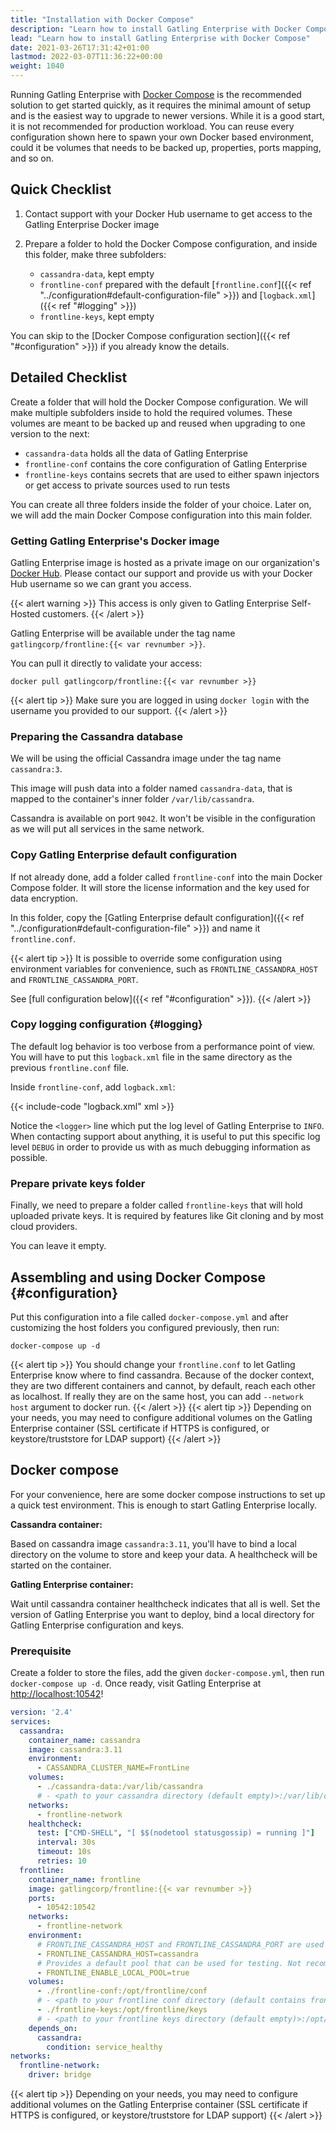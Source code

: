 ```yaml
---
title: "Installation with Docker Compose"
description: "Learn how to install Gatling Enterprise with Docker Compose"
lead: "Learn how to install Gatling Enterprise with Docker Compose"
date: 2021-03-26T17:31:42+01:00
lastmod: 2022-03-07T11:36:22+00:00
weight: 1040
---
```


Running Gatling Enterprise with [Docker Compose](https://docs.docker.com/compose/) is the recommended solution to get started quickly, as it requires the minimal amount of setup and is the easiest way to upgrade to newer versions.
While it is a good start, it is not recommended for production workload.
You can reuse every configuration shown here to spawn your own Docker based environment, could it be volumes that needs to be backed up, properties, ports mapping, and so on.

## Quick Checklist

1. Contact support with your Docker Hub username to get access to the Gatling Enterprise Docker image
2. Prepare a folder to hold the Docker Compose configuration, and inside this folder, make three subfolders:

    - `cassandra-data`, kept empty
    - `frontline-conf` prepared with the default [`frontline.conf`]({{< ref "../configuration#default-configuration-file" >}}) and [`logback.xml`]({{< ref "#logging" >}})
    - `frontline-keys`, kept empty

You can skip to the [Docker Compose configuration section]({{< ref "#configuration" >}}) if you already know the details.

## Detailed Checklist

Create a folder that will hold the Docker Compose configuration.
We will make multiple subfolders inside to hold the required volumes.
These volumes are meant to be backed up and reused when upgrading to one version to the next:

* `cassandra-data` holds all the data of Gatling Enterprise
* `frontline-conf` contains the core configuration of Gatling Enterprise
* `frontline-keys` contains secrets that are used to either spawn injectors or get access to private sources used to run tests

You can create all three folders inside the folder of your choice.
Later on, we will add the main Docker Compose configuration into this main folder.

### Getting Gatling Enterprise's Docker image

Gatling Enterprise image is hosted as a private image on our organization's [Docker Hub](https://hub.docker.com/r/gatlingcorp/frontline).
Please contact our support and provide us with your Docker Hub username so we can grant you access.

{{< alert warning >}}
This access is only given to Gatling Enterprise Self-Hosted customers.
{{< /alert >}}

Gatling Enterprise will be available under the tag name `gatlingcorp/frontline:{{< var revnumber >}}`.

You can pull it directly to validate your access:

```console
docker pull gatlingcorp/frontline:{{< var revnumber >}}
```

{{< alert tip >}}
Make sure you are logged in using `docker login` with the username you provided to our support.
{{< /alert >}}

### Preparing the Cassandra database

We will be using the official Cassandra image under the tag name `cassandra:3`.

This image will push data into a folder named `cassandra-data`, that is mapped to the container's inner folder `/var/lib/cassandra`.

Cassandra is available on port `9042`. It won't be visible in the configuration as we will put all services in the same network.

### Copy Gatling Enterprise default configuration

If not already done, add a folder called `frontline-conf` into the main Docker Compose folder.
It will store the license information and the key used for data encryption.

In this folder, copy the [Gatling Enterprise default configuration]({{< ref "../configuration#default-configuration-file" >}}) and name it `frontline.conf`.

{{< alert tip >}}
It is possible to override some configuration using environment variables for convenience, such as `FRONTLINE_CASSANDRA_HOST` and `FRONTLINE_CASSANDRA_PORT`.

See [full configuration below]({{< ref "#configuration" >}}).
{{< /alert >}}

### Copy logging configuration {#logging}

The default log behavior is too verbose from a performance point of view.
You will have to put this `logback.xml` file in the same directory as the previous `frontline.conf` file.

Inside `frontline-conf`, add `logback.xml`:

{{< include-code "logback.xml" xml >}}

Notice the `<logger>` line which put the log level of Gatling Enterprise to `INFO`.
When contacting support about anything, it is useful to put this specific log level `DEBUG` in order to provide us with as much debugging information as possible.

### Prepare private keys folder

Finally, we need to prepare a folder called `frontline-keys` that will hold uploaded private keys. It is required by features like Git cloning and by most cloud providers.

You can leave it empty.

## Assembling and using Docker Compose {#configuration}

Put this configuration into a file called `docker-compose.yml` and after customizing the host folders you configured previously, then run:

```console
docker-compose up -d
```

{{< alert tip >}}
You should change your `frontline.conf` to let Gatling Enterprise know where to find cassandra. Because of the docker context, they are two different containers and cannot, by default, reach each other as localhost. If really they are on the same host, you can add `--network host` argument to docker run.
{{< /alert >}}
{{< alert tip >}}
Depending on your needs, you may need to configure additional volumes on the Gatling Enterprise container (SSL certificate if HTTPS is configured, or keystore/truststore for LDAP support)
{{< /alert >}}

## Docker compose

For your convenience, here are some docker compose instructions to set up a quick test environment. This is enough to start Gatling Enterprise locally.

**Cassandra container:**

Based on cassandra image `cassandra:3.11`, you'll have to bind a local directory on the volume to store and keep your data. A healthcheck will be started on the container.

**Gatling Enterprise container:**

Wait until cassandra container healthcheck indicates that all is well.
Set the version of Gatling Enterprise you want to deploy, bind a local directory for Gatling Enterprise configuration and keys.

### Prerequisite

Create a folder to store the files, add the given `docker-compose.yml`, then run `docker-compose up -d`.
Once ready, visit Gatling Enterprise at [http://localhost:10542](http://localhost:10542)!

```yaml
version: '2.4'
services:
  cassandra:
    container_name: cassandra
    image: cassandra:3.11
    environment:
      - CASSANDRA_CLUSTER_NAME=FrontLine
    volumes:
      - ./cassandra-data:/var/lib/cassandra
      # - <path to your cassandra directory (default empty)>:/var/lib/cassandra
    networks:
      - frontline-network
    healthcheck:
      test: ["CMD-SHELL", "[ $$(nodetool statusgossip) = running ]"]
      interval: 30s
      timeout: 10s
      retries: 10
  frontline:
    container_name: frontline
    image: gatlingcorp/frontline:{{< var revnumber >}}
    ports:
      - 10542:10542
    networks:
      - frontline-network
    environment:
      # FRONTLINE_CASSANDRA_HOST and FRONTLINE_CASSANDRA_PORT are used to update frontline.conf
      - FRONTLINE_CASSANDRA_HOST=cassandra
      # Provides a default pool that can be used for testing. Not recommended for production.
      - FRONTLINE_ENABLE_LOCAL_POOL=true
    volumes:
      - ./frontline-conf:/opt/frontline/conf
      # - <path to your frontline conf directory (default contains frontline.conf)>:/opt/frontline/conf
      - ./frontline-keys:/opt/frontline/keys
      # - <path to your frontline keys directory (default empty)>:/opt/frontline/keys
    depends_on:
      cassandra:
        condition: service_healthy
networks:
  frontline-network:
    driver: bridge
```

{{< alert tip >}}
Depending on your needs, you may need to configure additional volumes on the Gatling Enterprise container (SSL certificate if HTTPS is configured, or keystore/truststore for LDAP support)
{{< /alert >}}
